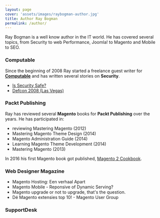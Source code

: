 ```yaml
---
layout: page
cover: 'assets/images/raybogman-author.jpg'
title: Author Ray Bogman
permalink: /author/
---
```


Ray Bogman is a well know author in the IT world. He has covered several topics, from Security to web Performance, Joomla! to Magento and Mobile to SEO.

### Computable
Since the beginning of 2008 Ray started a freelance guest writer for **[Computable](https://www.computable.nl/profile/640/ray-bogman.html)** and has written several stories on **Security**.
- [Is Security Safe?](https://www.computable.nl/artikel/opinie/security/2495081/1509029/is-security-safe.html)
- [Defcon 2008 (Las Vegas)](https://www.computable.nl/artikel/opinie/security/2675197/1509029/defcon-2008-las-vegas.html)

### Packt Publishing
Ray has reviewed several **Magento** books for **Packt Publishing** over the years.
He has participated in:
- reviewing Mastering Magento (2012)
- Mastering Magento Theme Design (2014)
- Magento Administration Guide (2014)
- Learning Magento Theme Development (2014)
- Mastering Magento (2013)


In 2016 his first Magento book got published, [Magento 2 Cookbook](https://mage2cookbook.com/).

### Web Designer Magazine


- Magento Hosting: Een verhaal Apart
- Magento Mobile - Reponsive of Dynamic Serving?
- Magento upgrade or not to upgrade, that's the question.
- Dé Magento extensies top 10! - Magento User Group

### SupportDesk

